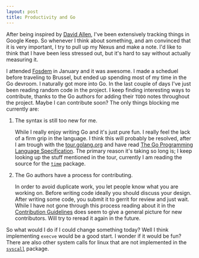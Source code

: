 ```yaml
---
layout: post
title: Productivity and Go 
---
```


After being inspired by [David
Allen](https://www.youtube.com/watch?v=Qo7vUdKTlhk), I've been extensively
tracking things in Google Keep. So whenever I think about something, and am
convinced that it is very important, I try to pull up my Nexus and make a note.
I'd like to think that I have been less stressed out, but it's hard to say
without actually measuring it.

I attended [Fosdem](https://fosdem.org/2015/) in January and it was awesome. I
made a scheduel before traveling to Brussel, but ended up spending most of my
time in the Go devroom. I naturally got more into Go. In the last couple of
days I've just been reading random code in the project. I keep finding
interesting ways to contribute, thanks to the Go authors for adding their
`TODO` notes throughout the project. Maybe I can contribute soon? The only
things blocking me currently are:

1. The syntax is still too new for me.

   While I really enjoy writing Go and it's just pure fun. I really feel the
   lack of a firm grip in the language. I think this will probably be resolved,
   after I am trough with the [tour.golang.org](http://tour.golang.org/) and
   have read [The Go Programming Language
   Specification](https://golang.org/ref/spec). The primary reason it's taking
   so long is; I keep looking up the stuff mentioned in the tour, currently I
   am reading the source for the [`time`](http://golang.org/src/time/) package.

2. The Go authors have a process for contributing.

   In order to avoid duplicate work, you let people know what you are working
   on. Before writing code ideally you should discuss your design. After writing
   some code, you submit it to gerrit for review and just wait. While I have
   not gone through this process reading about it in the [Contribution
   Guidelines](https://golang.org/doc/contribute.html) does seem to give a
   general picture for new contributors. Will try to reread it again in the
   future.

So what would I do if I could change something today? Well I think implementing
`execve` would be a good start. I wonder if it would be fun? There are also
other system calls for linux that are not implemented in the
[`syscall`](http://golang.org/src/syscall/syscall_linux.go) package.
